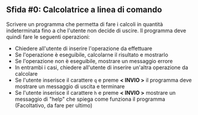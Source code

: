 ## Sfida #0: Calcolatrice a linea di comando

Scrivere un programma che permetta di fare i calcoli in quantità indeterminata fino a che l'utente non decide di uscire. Il programma deve quindi fare le seguenti operazioni:

- Chiedere all'utente di inserire l'operazione da effettuare
- Se l'operazione è eseguibile, calcolarne il risultato e mostrarlo
- Se l'operazione non è eseguibile, mostrare un messaggio errore
- In entrambi i casi, chiedere all'utente di inserire un'altra operazione da calcolare
- Se l'utente inserisce il carattere `q` e preme **< INVIO >** il programma deve mostrare un messaggio di uscita e terminare
- Se l'utente inserisce il carattere `h` e preme **< INVIO >** mostrare un messaggio di "help" che spiega come funziona il programma (Facoltativo, da fare per ultimo)